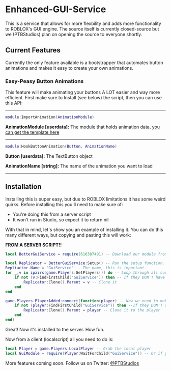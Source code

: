 # Enhanced-GUI-Service
This is a service that allows for more flexbility and adds more functionality to ROBLOX's GUI engine. The source itself is currently closed-source but we (PTBStudios) plan on opening the source to everyone shortly.

## Current Features
Currently the only feature available is a bootstrapper that automates button animations and makes it easy to create your own animations.
### Easy-Peasy Button Animations
This feature will make animating your buttons A LOT easier and way more efficient. First make sure to Install (see below) the script, then you can use this API:

-------------------------
```lua
module:ImportAnimation(AnimationModule)
```
**AnimationModule [userdata]:** The module that holds animation data, [you can get the template here](https://github.com/PTBStudios/Enhanced-GUI-Service/blob/master/ButtonAnimations/Template.lua)

-------------------------

```lua
module:HookButtonAnimation(Button, AnimationName)
```
**Button [userdata]:** The TextButton object

**AnimationName [string]:** The name of the animation you want to load

-------------------------


## Installation 
Installing this is super easy, but due to ROBLOX limitations it has some weird quirks. Before installing this you'll need to make sure of:
- You're doing this from a server script
- It won't run in Studio, so expect it to return nil 

With that in mind, let's show you an example of installing it. You can do this many different ways, but copying and pasting this will work: 

**FROM A SERVER SCRIPT!!**
```lua
local BetterGuiService = require(616387491) -- Download our module from the repository 

local Replicator = BetterGuiService:Setup() -- Run the setup function. This is neccesary! 
Repliactor.Name = "GuiService" -- The name, this is important. 
for _,v in ipairs(game.Players:GetPlayers()) do -- Loop through all current players
	if not (v:FindFirstChild("GuiService")) then -- If they DON'T have it
		Replicator:Clone().Parent = v -- Clone it
	end
end

game.Players.PlayerAdded:connect(function(player) -- Now we need to make sure that new players get it too
	if not (player:FindFirstChild("GuiService")) then --If they DON'T ahve it 
		Replicator:Clone().Parent = player -- Clone it to the player 
	end
end)
```

Great! Now it's installed to the server. How fun.  

Now from a client (localscript) all you need to do is:

```lua
local Player = game.Players.LocalPlayer -- Grab the local player
local GuiModule = require(Player:WaitForChild("GuiService")) -- Or if you changed the name, use that instead
```

More features coming soon. Follow us on Twitter: [@PTBStudios](https://twitter.com/PTBStudios)
